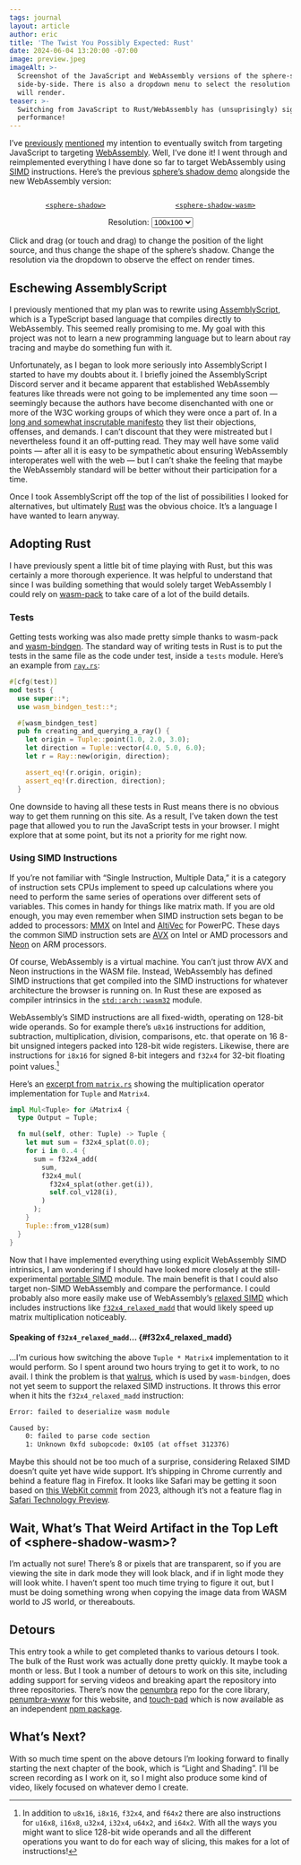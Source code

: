 ```yaml
---
tags: journal
layout: article
author: eric
title: 'The Twist You Possibly Expected: Rust'
date: 2024-06-04 13:20:00 -07:00
image: preview.jpeg
imageAlt: >-
  Screenshot of the JavaScript and WebAssembly versions of the sphere-shadow components
  side-by-side. There is also a dropdown menu to select the resolution that the components
  will render.
teaser: >-
  Switching from JavaScript to Rust/WebAssembly has (unsuprisingly) significantly increased
  performance!
---
```


I’ve [previously] [mentioned] my intention to eventually switch from targeting JavaScript to
targeting [WebAssembly]. Well, I’ve done it! I went through and reimplemented everything I
have done so far to target WebAssembly using [SIMD] instructions. Here’s the previous
[sphere’s shadow demo] alongside the new WebAssembly version:

[previously]: ../003-tuples/#looking-ahead
[mentioned]: ../004-canvas-and-matrices/#implementing-the-canvas-class
[webassembly]: https://webassembly.org/
[simd]: https://en.wikipedia.org/wiki/Single_instruction,_multiple_data
[sphere’s shadow demo]: ../005-ray-sphere-interactions/#demo

<div class="figures">
  <figure class="figure-group">
    <figcaption>
      <a href="https://github.com/limulus/penumbra-www/tree/542b248/src/sphere-shadow">
        <code>&lt;sphere-shadow&gt;</code>
      </a>
    </figcaption>
    <sphere-shadow resolution="100"></sphere-shadow>
    <script type="module" async src="/assets/js/sphere-shadow/index.js"></script>
  </figure>

  <figure class="figure-group">
    <figcaption>
      <a
        href="https://github.com/limulus/penumbra-www/tree/542b248/src/sphere-shadow-wasm"
      >
        <code>&lt;sphere-shadow-wasm&gt;</code>
      </a>
    </figcaption>
    <sphere-shadow-wasm resolution="100"></sphere-shadow-wasm>
    <script type="module" async src="/assets/js/sphere-shadow-wasm/index.js"></script>
  </figure>
</div>

<form class="resolution-selector">
  <label>
    Resolution:
    <select name="resolution" list>
      <option value="10">10x10</option>
      <option value="20">20x20</option>
      <option value="50">50x50</option>
      <option value="100" selected>100x100</option>
      <option value="200">200x200</option>
      <option value="300">300x300</option>
      <option value="400">400x400</option>
      <option value="500">500x500</option>
    </select>
  </label>
</form>

<style>
  .figures {
    display: flex;
    flex-wrap: wrap;
    justify-content: space-evenly;
    gap: 20px;
  }

  .figures figure {
    width: max-content;
  }

  form.resolution-selector {
    text-align: center;
  }
</style>

<script type="module">
  const components = [
    document.querySelector('sphere-shadow'),
    document.querySelector('sphere-shadow-wasm'),
  ]
  const formEl = document.querySelector('form.resolution-selector')
  formEl.addEventListener('change', () => {
    const data = new FormData(formEl)
    components.forEach(component => {
      component.setAttribute('resolution', data.get('resolution'))
    })
  })
</script>

Click and drag (or touch and drag) to change the position of the light source, and thus
change the shape of the sphere’s shadow. Change the resolution via the dropdown to observe the effect on render times.

## Eschewing AssemblyScript

I previously mentioned that my plan was to rewrite using [AssemblyScript], which is a
TypeScript based language that compiles directly to WebAssembly. This seemed really
promising to me. My goal with this project was not to learn a new programming language but
to learn about ray tracing and maybe do something fun with it.

[assemblyscript]: https://www.assemblyscript.org/

Unfortunately, as I began to look more seriously into AssemblyScript I started to have my
doubts about it. I briefly joined the AssemblyScript Discord server and it became apparent
that established WebAssembly features like threads were not going to be implemented any time
soon — seemingly because the authors have become disenchanted with one or more of the W3C
working groups of which they were once a part of. In a [long and somewhat inscrutable
manifesto] they list their objections, offenses, and demands. I can’t discount that they
were mistreated but I nevertheless found it an off-putting read. They may well have some
valid points — after all it is easy to be sympathetic about ensuring WebAssembly
interoperates well with the web — but I can’t shake the feeling that maybe the WebAssembly
standard will be better without their participation for a time.

[long and somewhat inscrutable manifesto]: https://www.assemblyscript.org/standards-objections.html

Once I took AssemblyScript off the top of the list of possibilities I looked for
alternatives, but ultimately [Rust] was the obvious choice. It’s a language I have wanted to
learn anyway.

[rust]: https://www.rust-lang.org/

## Adopting Rust

I have previously spent a little bit of time playing with Rust, but this was certainly a
more thorough experience. It was helpful to understand that since I was building something
that would solely target WebAssembly I could rely on [wasm-pack] to take care of a lot of
the build details.

[wasm-pack]: https://github.com/rustwasm/wasm-pack

### Tests

Getting tests working was also made pretty simple thanks to wasm-pack and [wasm-bindgen].
The standard way of writing tests in Rust is to put the tests in the same file as the code
under test, inside a `tests` module. Here’s an example from [`ray.rs`]:

[wasm-bindgen]: https://github.com/rustwasm/wasm-bindgen
[`ray.rs`]: https://github.com/limulus/penumbra/blob/3558cf6/wasm/src/ray.rs#L27-L40

```rust
#[cfg(test)]
mod tests {
  use super::*;
  use wasm_bindgen_test::*;

  #[wasm_bindgen_test]
  pub fn creating_and_querying_a_ray() {
    let origin = Tuple::point(1.0, 2.0, 3.0);
    let direction = Tuple::vector(4.0, 5.0, 6.0);
    let r = Ray::new(origin, direction);

    assert_eq!(r.origin, origin);
    assert_eq!(r.direction, direction);
  }
```

One downside to having all these tests in Rust means there is no obvious way to get them
running on this site. As a result, I’ve taken down the test page that allowed you to run the
JavaScript tests in your browser. I might explore that at some point, but its not a priority
for me right now.

### Using SIMD Instructions

If you’re not familiar with “Single Instruction, Multiple Data,” it is a category of
instruction sets CPUs implement to speed up calculations where you need to perform the same
series of operations over different sets of variables. This comes in handy for things like
matrix math. If you are old enough, you may even remember when SIMD instruction sets began
to be added to processors: [MMX] on Intel and [AltiVec] for PowerPC. These days the common
SIMD instruction sets are [AVX] on Intel or AMD processors and [Neon] on ARM processors.

[mmx]: https://en.wikipedia.org/wiki/MMX_(instruction_set)
[altivec]: https://en.wikipedia.org/wiki/AltiVec
[avx]: https://en.wikipedia.org/wiki/Advanced_Vector_Extensions
[neon]: https://en.wikipedia.org/wiki/ARM_architecture_family#Advanced_SIMD_(Neon)

Of course, WebAssembly is a virtual machine. You can’t just throw AVX and Neon instructions
in the WASM file. Instead, WebAssembly has defined SIMD instructions that get compiled into
the SIMD instructions for whatever architecture the browser is running on. In Rust these are
exposed as compiler intrinsics in the [`std::arch::wasm32`] module.

[`std::arch::wasm32`]: https://doc.rust-lang.org/core/arch/wasm32/index.html

WebAssembly’s SIMD instructions are all fixed-width, operating on 128-bit wide operands. So
for example there’s `u8x16` instructions for addition, subtraction, multiplication,
division, comparisons, etc. that operate on 16 8-bit unsigned integers packed into 128-bit
wide registers. Likewise, there are instructions for `i8x16` for signed 8-bit integers and
`f32x4` for 32-bit floating point values.[^simd-instructions]

[^simd-instructions]:
    In addition to `u8x16`, `i8x16`, `f32x4`, and `f64x2` there are also instructions for
    `u16x8`, `i16x8`, `u32x4`, `i32x4`, `u64x2`, and `i64x2`. With all the ways you might
    want to slice 128-bit wide operands and all the different operations you want to do for
    each way of slicing, this makes for a lot of instructions!

Here’s an [excerpt from `matrix.rs`] showing the multiplication operator implementation for
`Tuple` and `Matrix4`.

[excerpt from `matrix.rs`]: https://github.com/limulus/penumbra/blob/3558cf6/wasm/src/matrix.rs#L222-L238

```rust
impl Mul<Tuple> for &Matrix4 {
  type Output = Tuple;

  fn mul(self, other: Tuple) -> Tuple {
    let mut sum = f32x4_splat(0.0);
    for i in 0..4 {
      sum = f32x4_add(
        sum,
        f32x4_mul(
          f32x4_splat(other.get(i)),
          self.col_v128(i),
        )
      );
    }
    Tuple::from_v128(sum)
  }
}
```

Now that I have implemented everything using explicit WebAssembly SIMD intrinsics, I am
wondering if I should have looked more closely at the still-experimental [portable SIMD]
module. The main benefit is that I could also target non-SIMD WebAssembly and compare the
performance. I could probably also more easily make use of WebAssembly’s [relaxed SIMD]
which includes instructions like [`f32x4_relaxed_madd`] that would likely speed up matrix
multiplication noticeably.

[portable simd]: https://doc.rust-lang.org/std/simd/
[relaxed simd]: https://github.com/WebAssembly/relaxed-simd/blob/95dc80e/proposals/relaxed-simd/Overview.md
[`f32x4_relaxed_madd`]: https://doc.rust-lang.org/stable/core/arch/wasm32/fn.f32x4_relaxed_madd.html

#### Speaking of `f32x4_relaxed_madd`… {#f32x4_relaxed_madd}

…I’m curious how switching the above `Tuple * Matrix4` implementation to it would perform.
So I spent around two hours trying to get it to work, to no avail. I think the problem
is that [walrus], which is used by `wasm-bindgen`, does not yet seem to support the relaxed
SIMD instructions. It throws this error when it hits the `f32x4_relaxed_madd` instruction:

[walrus]: https://github.com/rustwasm/walrus

```txt
Error: failed to deserialize wasm module

Caused by:
    0: failed to parse code section
    1: Unknown 0xfd subopcode: 0x105 (at offset 312376)
```

Maybe this should not be too much of a surprise, considering Relaxed SIMD doesn’t quite yet
have wide support. It’s shipping in Chrome currently and behind a feature flag in Firefox.
It looks like Safari may be getting it soon based on [this WebKit commit] from 2023,
although it’s not a feature flag in [Safari Technology Preview].

[this WebKit commit]: https://commits.webkit.org/265324@main
[Safari Technology Preview]: https://developer.apple.com/safari/technology-preview/

## Wait, What’s That Weird Artifact in the Top Left of &lt;sphere-shadow-wasm&gt;?

I’m actually not sure! There’s 8 or pixels that are transparent, so if you are viewing the
site in dark mode they will look black, and if in light mode they will look white. I haven’t
spent too much time trying to figure it out, but I must be doing something wrong when
copying the image data from WASM world to JS world, or thereabouts.

## Detours

This entry took a while to get completed thanks to various detours I took. The bulk of the
Rust work was actually done pretty quickly. It maybe took a month or less. But I took a
number of detours to work on this site, including adding support for serving videos and
breaking apart the repository into three repositories. There’s now the [penumbra] repo for
the core library, [penumbra-www] for this website, and [touch-pad] which is now available as
an independent [npm package].

[penumbra]: https://github.com/limulus/penumbra
[penumbra-www]: https://github.com/limulus/penumbra
[touch-pad]: https://github.com/limulus/touch-pad
[npm package]: https://www.npmjs.com/package/touch-pad

## What’s Next?

With so much time spent on the above detours I’m looking forward to finally starting the
next chapter of the book, which is “Light and Shading”. I’ll be screen recording as I work
on it, so I might also produce some kind of video, likely focused on whatever demo I create.
